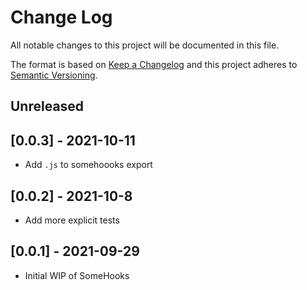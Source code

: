 # Change Log
All notable changes to this project will be documented in this file.

The format is based on [Keep a Changelog](http://keepachangelog.com/)
and this project adheres to [Semantic Versioning](http://semver.org/).

## Unreleased

## [0.0.3] - 2021-10-11
- Add `.js` to somehoooks export

## [0.0.2] - 2021-10-8
- Add more explicit tests

## [0.0.1] - 2021-09-29
- Initial WIP of SomeHooks